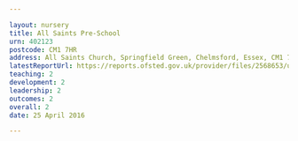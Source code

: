 ```yaml
---

layout: nursery
title: All Saints Pre-School
urn: 402123
postcode: CM1 7HR
address: All Saints Church, Springfield Green, Chelmsford, Essex, CM1 7HR
latestReportUrl: https://reports.ofsted.gov.uk/provider/files/2568653/urn/402123.pdf
teaching: 2
development: 2
leadership: 2
outcomes: 2
overall: 2
date: 25 April 2016

---
```

